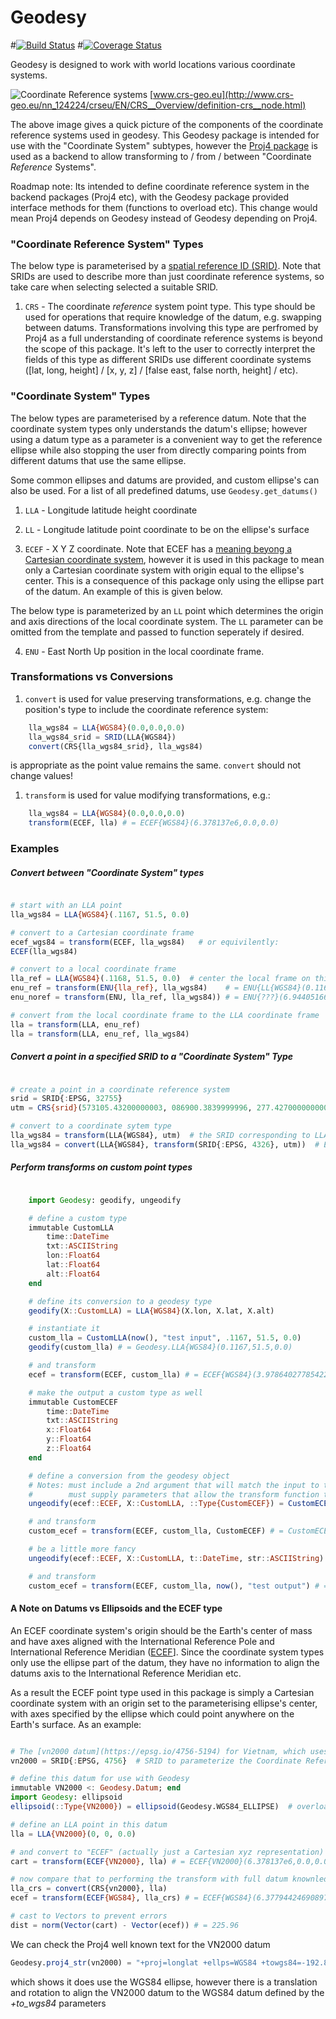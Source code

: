 # Geodesy

#[![Build Status](https://travis-ci.org/JuliaGeo/Geodesy.jl.svg?branch=master)](https://travis-ci.org/JuliaGeo/Geodesy.jl)
#[![Coverage Status](http://img.shields.io/coveralls/JuliaGeo/Geodesy.jl.svg)](https://coveralls.io/r/JuliaGeo/Geodesy.jl)

Geodesy is designed to work with world locations various coordinate systems. 

![Coordinate Reference systems](http://www.crs-geo.eu/SharedDocs/Bilder/CRS/schema-crs-datum-cs,property=default.gif)
[www.crs-geo.eu](http://www.crs-geo.eu/nn_124224/crseu/EN/CRS__Overview/definition-crs__node.html)

The above image gives a quick picture of the components of the coordinate reference systems used in geodesy.  This Geodesy package is intended for use with the "Coordinate System" subtypes, however the [Proj4 package](https://github.com/FugroRoames/Proj4.jl) is used as a backend to allow transforming to / from / between "Coordinate _Reference_ Systems". 

Roadmap note: Its intended to define coordinate reference system in the backend packages (Proj4 etc), with the Geodesy package provided interface methods for them (functions to overload etc).  This change would mean Proj4 depends on Geodesy instead of Geodesy depending on Proj4.

### "Coordinate Reference System" Types

The below type is parameterised by a [spatial reference ID (SRID)](https://en.wikipedia.org/wiki/SRID). Note that SRIDs are used to describe more than just coordinate reference systems, so take care when selecting selected a suitable SRID.

1. `CRS` - The coordinate _reference_ system point type.  This type should be used for operations that require knowledge of the datum, e.g. swapping between datums. Transformations involving this type are perfromed by Proj4 as a full understanding of coordinate reference systems is beyond the scope of this package. It's left to the user to correctly interpret the fields of this type as different SRIDs use different coordinate systems ([lat, long, height] / [x, y, z] / [false east, false north, height] / etc).


### "Coordinate System" Types

The below types are parameterised by a reference datum. Note that the coordinate system types only understands the datum's ellipse; however using a datum type as a parameter is a convenient way to get the reference ellipse while also stopping the user from directly comparing points from different datums that use the same ellipse.

Some common ellipses and datums are provided, and custom ellipse's can also be used. For a list of all predefined datums, use `Geodesy.get_datums()`

1. `LLA`   - Longitude latitude height coordinate

2. `LL`    - Longitude latitude point coordinate to be on the ellipse's surface

3. `ECEF`  - X Y Z coordinate.  Note that ECEF has a [meaning beyong a Cartesian coordinate system](https://en.wikipedia.org/wiki/ECEF), however it is used in this package to mean only a Cartesian coordinate system with origin equal to the ellipse's center.  This is a consequence of this package only using the ellipse part of the datum.  An example of this is given below.


The below type is parameterized by an `LL` point which determines the origin and axis directions of the local coordinate system.  The `LL` parameter can be omitted from the template and passed to function seperately if desired.

4. `ENU`   - East North Up position in the local coordinate frame.


### Transformations vs Conversions

1. `convert` is used for value preserving transformations, e.g. change the position's type to include the coordinate reference system:
```julia
	lla_wgs84 = LLA{WGS84}(0.0,0.0,0.0)
	lla_wgs84_srid = SRID(LLA{WGS84})
	convert(CRS{lla_wgs84_srid}, lla_wgs84) 
```
is appropriate as the point value remains the same.  `convert` should not change values!

1. `transform` is used for value modifying transformations, e.g.:
```julia
	lla_wgs84 = LLA{WGS84}(0.0,0.0,0.0)
	transform(ECEF, lla) # = ECEF{WGS84}(6.378137e6,0.0,0.0)
```


### Examples

##### Convert between "Coordinate System" types

```julia

# start with an LLA point
lla_wgs84 = LLA{WGS84}(.1167, 51.5, 0.0)

# convert to a Cartesian coordinate frame
ecef_wgs84 = transform(ECEF, lla_wgs84)   # or equivilently:
ECEF(lla_wgs84)

# convert to a local coordinate frame
lla_ref = LLA{WGS84}(.1168, 51.5, 0.0)  # center the local frame on this point
enu_ref = transform(ENU{lla_ref}, lla_wgs84)    # = ENU{LL{WGS84}(0.1167,51.5)}(6.944051663969915,4.742430141962267e-6,-3.772299267203877e-6)
enu_noref = transform(ENU, lla_ref, lla_wgs84)) # = ENU{???}(6.944051663969915,4.742430141962267e-6,-3.772299267203877e-6)

# convert from the local coordinate frame to the LLA coordinate frame
lla = transform(LLA, enu_ref)
lla = transform(LLA, enu_ref, lla_wgs84)
```



##### Convert a point in a specified SRID to a "Coordinate System" Type

```julia

# create a point in a coordinate reference system
srid = SRID{:EPSG, 32755}    													# WGS84 datum [UTM](https://en.wikipedia.org/wiki/Universal_Transverse_Mercator_coordinate_system) zone 55 South
utm = CRS{srid}(573105.43200000003, 086900.3839999996, 277.42700000000002) 		# a point in the above zone

# convert to a coordinate sytem type
lla_wgs84 = transform(LLA{WGS84}, utm)  # the SRID corresponding to LLA{WGS84} is known to Geodesy (see known_srids.jl).  Otherwise, 
lla_wgs84 = convert(LLA{WGS84}, transform(SRID{:EPSG, 4326}, utm))  # EPSG4326 is SRID for for the WGS84 LLA coordinate reference system

```

##### Perform transforms on custom point types

```julia

	import Geodesy: geodify, ungeodify

	# define a custom type
	immutable CustomLLA
		time::DateTime
		txt::ASCIIString
		lon::Float64
		lat::Float64
		alt::Float64
	end

	# define its conversion to a geodesy type
	geodify(X::CustomLLA) = LLA{WGS84}(X.lon, X.lat, X.alt)

	# instantiate it
	custom_lla = CustomLLA(now(), "test input", .1167, 51.5, 0.0)
	geodify(custom_lla) # = Geodesy.LLA{WGS84}(0.1167,51.5,0.0)

	# and transform
	ecef = transform(ECEF, custom_lla) # = ECEF{WGS84}(3.9786402778542214e6,8103.702688750244,4.968362457291028e6)

	# make the output a custom type as well
	immutable CustomECEF
		time::DateTime
		txt::ASCIIString
		x::Float64
		y::Float64
		z::Float64
	end

	# define a conversion from the geodesy object 
	# Notes: must include a 2nd argument that will match the input to the tranform
    #        must supply parameters that allow the transform function to differentiate, e.g. an output type
	ungeodify(ecef::ECEF, X::CustomLLA, ::Type{CustomECEF}) = CustomECEF(X.time, X.txt, ecef[1], ecef[2], ecef[3])

	# and transform
	custom_ecef = transform(ECEF, custom_lla, CustomECEF) # = CustomECEF(2016-02-25T16:13:59,"test input",3.9786402778542214e6,8103.702688750244,4.968362457291028e6)

	# be a little more fancy
	ungeodify(ecef::ECEF, X::CustomLLA, t::DateTime, str::ASCIIString) = CustomECEF(t, str, ecef[1], ecef[2], ecef[3])

	# and transform
	custom_ecef = transform(ECEF, custom_lla, now(), "test output") # = CustomECEF(2016-02-25T16:05:32,"test output",3.9786402778542214e6,8103.702688750244,4.968362457291028e6)


```


#### A Note on Datums vs Ellipsoids and the ECEF type

An ECEF coordinate system's origin should be the Earth's center of mass and have axes aligned with the International Reference Pole and International Reference Meridian ([ECEF](https://en.wikipedia.org/wiki/ECEF)].  Since the coordinate system types only use the ellipse part of the datum, they have no information to align the datums axis to the International Reference Meridian etc. 

As a result the ECEF point type used in this package is simply a Cartesian coordinate system with an origin set to the parameterising ellipse's center, with axes specified by the ellipse which could point anywhere on the Earth's surface.  As an example: 


```julia

# The [vn2000 datum](https://epsg.io/4756-5194) for Vietnam, which uses the WGS84 ellipsoid
vn2000 = SRID{:EPSG, 4756}  # SRID to parameterize the Coordinate Reference System

# define this datum for use with Geodesy
immutable VN2000 <: Geodesy.Datum; end
import Geodesy: ellipsoid
ellipsoid(::Type{VN2000}) = ellipsoid(Geodesy.WGS84_ELLIPSE)  # overload the function which retrieves the datum's ellipsoid

# define an LLA point in this datum
lla = LLA{VN2000}(0, 0, 0.0)

# and convert to "ECEF" (actually just a Cartesian xyz representation)
cart = transform(ECEF{VN2000}, lla) # = ECEF{VN2000}(6.378137e6,0.0,0.0)

# now compare that to performing the transform with full datum knownledge 
lla_crs = convert(CRS{vn2000}, lla)
ecef = transform(ECEF{WGS84}, lla_crs) # = ECEF{WGS84}(6.377944246908978e6,-39.27841102745324,-111.1865389593214)

# cast to Vectors to prevent errors
dist = norm(Vector(cart) - Vector(ecef)) # = 225.96

```
We can check the Proj4 well known text for the VN2000 datum
```Julia
Geodesy.proj4_str(vn2000) = "+proj=longlat +ellps=WGS84 +towgs84=-192.873,-39.382,-111.202,-0.00205,-0.0005,0.00335,0.0188 +no_defs"
```
which shows it does use the WGS84 ellipse, however there is a translation and rotation to align the VN2000 datum to the WGS84 datum defined by the *+to_wgs84* parameters










